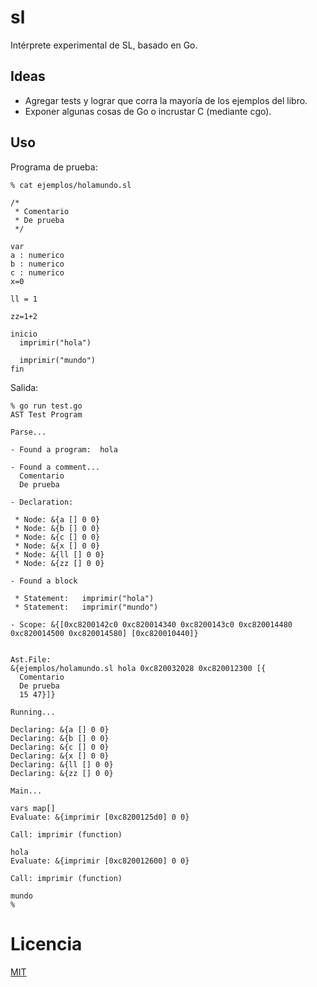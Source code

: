 # sl

Intérprete experimental de SL, basado en Go.

## Ideas

* Agregar tests y lograr que corra la mayoría de los ejemplos del libro.
* Exponer algunas cosas de Go o incrustar C (mediante cgo).

## Uso

Programa de prueba:

```
% cat ejemplos/holamundo.sl

/*
 * Comentario
 * De prueba
 */

var
a : numerico
b : numerico
c : numerico
x=0

ll = 1

zz=1+2

inicio
  imprimir("hola")

  imprimir("mundo")
fin
```

Salida:

```
% go run test.go
AST Test Program

Parse...

- Found a program:  hola

- Found a comment...
  Comentario
  De prueba

- Declaration:

 * Node: &{a [] 0 0}
 * Node: &{b [] 0 0}
 * Node: &{c [] 0 0}
 * Node: &{x [] 0 0}
 * Node: &{ll [] 0 0}
 * Node: &{zz [] 0 0}

- Found a block

 * Statement:   imprimir("hola")
 * Statement:   imprimir("mundo")

- Scope: &{[0xc8200142c0 0xc820014340 0xc8200143c0 0xc820014480 0xc820014500 0xc820014580] [0xc820010440]}


Ast.File:
&{ejemplos/holamundo.sl hola 0xc820032028 0xc820012300 [{
  Comentario
  De prueba
  15 47}]}

Running...

Declaring: &{a [] 0 0}
Declaring: &{b [] 0 0}
Declaring: &{c [] 0 0}
Declaring: &{x [] 0 0}
Declaring: &{ll [] 0 0}
Declaring: &{zz [] 0 0}

Main...

vars map[]
Evaluate: &{imprimir [0xc8200125d0] 0 0}

Call: imprimir (function)

hola
Evaluate: &{imprimir [0xc820012600] 0 0}

Call: imprimir (function)

mundo
%
```

# Licencia

[MIT](https://github.com/matiasinsaurralde/sl/blob/master/LICENSE)
